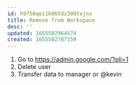 ```yaml
---
id: h9750qei1k065dz300tejnx
title: Remove from Workspace
desc: ''
updated: 1655502964574
created: 1655502787159
---
```


1. Go to https://admin.google.com/?pli=1
1. Delete user
1. Transfer data to manager or @kevin
